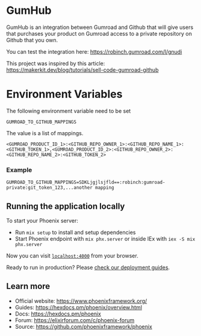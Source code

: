# GumHub

GumHub is an integration between Gumroad and Github that will give users that purchases your product on Gumroad access to a private repository on Github that you own.

You can test the integration here: https://robinch.gumroad.com/l/gnudi

This project was inspired by this article: https://makerkit.dev/blog/tutorials/sell-code-gumroad-github

# Environment Variables

The following environment variable need to be set

`GUMROAD_TO_GITHUB_MAPPINGS`

The value is a list of mappings.

`<GUMROAD_PRODUCT_ID_1>:<GITHUB_REPO_OWNER_1>:<GITHUB_REPO_NAME_1>:<GITHUB_TOKEN_1>,<GUMROAD_PRODUCT_ID_2>:<GITHUB_REPO_OWNER_2>:<GITHUB_REPO_NAME_2>:<GITHUB_TOKEN_2>`

### Example

`GUMROAD_TO_GITHUB_MAPPINGS=SDKLjgjlsjfld==:robinch:gumroad-private:git_token_123,...another mapping`

## Running the application locally

To start your Phoenix server:

- Run `mix setup` to install and setup dependencies
- Start Phoenix endpoint with `mix phx.server` or inside IEx with `iex -S mix phx.server`

Now you can visit [`localhost:4000`](http://localhost:4000) from your browser.

Ready to run in production? Please [check our deployment guides](https://hexdocs.pm/phoenix/deployment.html).

## Learn more

- Official website: https://www.phoenixframework.org/
- Guides: https://hexdocs.pm/phoenix/overview.html
- Docs: https://hexdocs.pm/phoenix
- Forum: https://elixirforum.com/c/phoenix-forum
- Source: https://github.com/phoenixframework/phoenix
